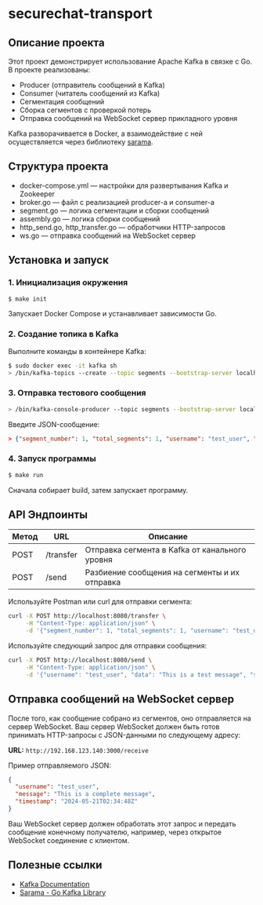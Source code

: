# securechat-transport

## Описание проекта
Этот проект демонстрирует использование Apache Kafka в связке с Go. В проекте реализованы:
- Producer (отправитель сообщений в Kafka)
- Consumer (читатель сообщений из Kafka)
- Сегментация сообщений
- Сборка сегментов с проверкой потерь
- Отправка сообщений на WebSocket сервер прикладного уровня

Kafka разворачивается в Docker, а взаимодействие с ней осуществляется через библиотеку [sarama](https://github.com/IBM/sarama).

## Структура проекта
- docker-compose.yml — настройки для развертывания Kafka и Zookeeper
- broker.go — файл с реализацией producer-а и consumer-а
- segment.go — логика сегментации и сборки сообщений
- assembly.go — логика сборки сообщений
- http_send.go, http_transfer.go — обработчики HTTP-запросов
- ws.go — отправка сообщений на WebSocket сервер

## Установка и запуск

### 1. Инициализация окружения

```sh
$ make init
```
Запускает Docker Compose и устанавливает зависимости Go.

### 2. Создание топика в Kafka
Выполните команды в контейнере Kafka:

```sh
$ sudo docker exec -it kafka sh
> /bin/kafka-topics --create --topic segments --bootstrap-server localhost:9092
```

### 3. Отправка тестового сообщения

```sh
> /bin/kafka-console-producer --topic segments --bootstrap-server localhost:9092
```
Введите JSON-сообщение:

```json
> {"segment_number": 1, "total_segments": 1, "username": "test_user", "send_time": "2024-05-21T02:34:48Z", "payload": "Hello, world!"}
```

### 4. Запуск программы

```sh
$ make run
```
Сначала собирает build, затем запускает программу.

## API Эндпоинты
| Метод | URL | Описание |
|--------|-----|-------------|
| POST | /transfer | Отправка сегмента в Kafka от канального уровня|
| POST | /send | Разбиение сообщения на сегменты и их отправка |

Используйте Postman или curl для отправки сегмента:

```sh
curl -X POST http://localhost:8080/transfer \
     -H "Content-Type: application/json" \
     -d '{"segment_number": 1, "total_segments": 1, "username": "test_user", "send_time": "2024-05-21T02:34:48Z", "payload": "Hello, world!"}'
```

Используйте следующий запрос для отправки сообщения:

```sh
curl -X POST http://localhost:8080/send \
     -H "Content-Type: application/json" \
     -d '{"username": "test_user", "data": "This is a test message", "send_time": "2024-05-21T02:34:48Z"}'
```

## Отправка сообщений на WebSocket сервер
После того, как сообщение собрано из сегментов, оно отправляется на сервер WebSocket. Ваш сервер WebSocket должен быть готов принимать HTTP-запросы с JSON-данными по следующему адресу:

**URL:** `http://192.168.123.140:3000/receive`

Пример отправляемого JSON:

```json
{
  "username": "test_user",
  "message": "This is a complete message",
  "timestamp": "2024-05-21T02:34:48Z"
}
```

Ваш WebSocket сервер должен обработать этот запрос и передать сообщение конечному получателю, например, через открытое WebSocket соединение с клиентом.

## Полезные ссылки
- [Kafka Documentation](https://kafka.apache.org/documentation/)
- [Sarama - Go Kafka Library](https://github.com/IBM/sarama)